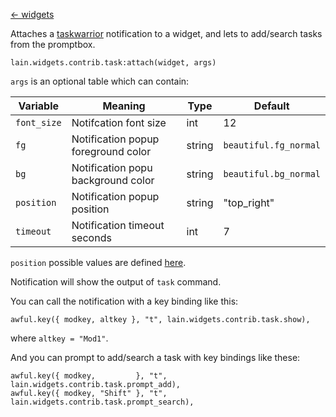[<- widgets](https://github.com/copycat-killer/lain/wiki/Widgets)

Attaches a [taskwarrior](http://taskwarrior.org) notification to a widget, and lets to add/search tasks from the promptbox.

    lain.widgets.contrib.task:attach(widget, args)

`args` is an optional table which can contain:

Variable | Meaning | Type | Default
--- | --- | --- | ---
`font_size` | Notifcation font size | int | 12
`fg` | Notification popup foreground color | string | `beautiful.fg_normal`
`bg` | Notification popu background color | string | `beautiful.bg_normal`
`position` | Notification popup position | string | "top_right"
`timeout` | Notification timeout seconds | int | 7

`position` possible values are defined [here](http://awesome.naquadah.org/doc/api/modules/naughty.html#notify).

Notification will show the output of `task` command.

You can call the notification with a key binding like this:

    awful.key({ modkey, altkey }, "t", lain.widgets.contrib.task.show),

where ``altkey = "Mod1"``.

And you can prompt to add/search a task with key bindings like these:

    awful.key({ modkey,         }, "t", lain.widgets.contrib.task.prompt_add),
    awful.key({ modkey, "Shift" }, "t", lain.widgets.contrib.task.prompt_search),